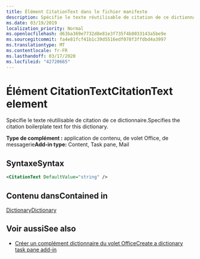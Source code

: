 ```yaml
---
title: Élément CitationText dans le fichier manifeste
description: Spécifie le texte réutilisable de citation de ce dictionnaire.
ms.date: 03/19/2019
localization_priority: Normal
ms.openlocfilehash: d63ba369e7732d8e81e3f735f4b8033143a5be9e
ms.sourcegitcommit: fa4e81fcf41b1c39d5516edf078f3ffdbd4a3997
ms.translationtype: MT
ms.contentlocale: fr-FR
ms.lasthandoff: 03/17/2020
ms.locfileid: "42720665"
---
```

# <a name="citationtext-element"></a><span data-ttu-id="f1c3c-103">Élément CitationText</span><span class="sxs-lookup"><span data-stu-id="f1c3c-103">CitationText element</span></span>

<span data-ttu-id="f1c3c-104">Spécifie le texte réutilisable de citation de ce dictionnaire.</span><span class="sxs-lookup"><span data-stu-id="f1c3c-104">Specifies the citation boilerplate text for this dictionary.</span></span>

<span data-ttu-id="f1c3c-105">**Type de complément :** application de contenu, de volet Office, de messagerie</span><span class="sxs-lookup"><span data-stu-id="f1c3c-105">**Add-in type:** Content, Task pane, Mail</span></span>

## <a name="syntax"></a><span data-ttu-id="f1c3c-106">Syntaxe</span><span class="sxs-lookup"><span data-stu-id="f1c3c-106">Syntax</span></span>

```XML
<CitationText DefaultValue="string" />
```

## <a name="contained-in"></a><span data-ttu-id="f1c3c-107">Contenu dans</span><span class="sxs-lookup"><span data-stu-id="f1c3c-107">Contained in</span></span>

[<span data-ttu-id="f1c3c-108">Dictionary</span><span class="sxs-lookup"><span data-stu-id="f1c3c-108">Dictionary</span></span>](dictionary.md)

## <a name="see-also"></a><span data-ttu-id="f1c3c-109">Voir aussi</span><span class="sxs-lookup"><span data-stu-id="f1c3c-109">See also</span></span>

- [<span data-ttu-id="f1c3c-110">Créer un complément dictionnaire du volet Office</span><span class="sxs-lookup"><span data-stu-id="f1c3c-110">Create a dictionary task pane add-in</span></span>](../../word/dictionary-task-pane-add-ins.md)
